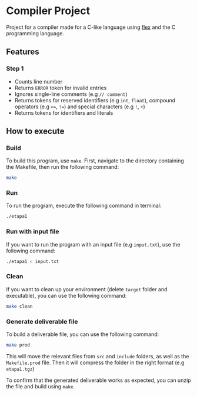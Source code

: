 # Compiler Project

Project for a compiler made for a C-like language using [flex](https://github.com/westes/flex) and the C programming language.

## Features

### Step 1

- Counts line number
- Returns `ERROR` token for invalid entries
- Ignores single-line comments (e.g `// comment`)
- Returns tokens for reserved identifiers (e.g `int`, `float`), compound operators (e.g `<=`, `!=`) and special characters (e.g `!`, `+`)
- Returns tokens for identifiers and literals

## How to execute

### Build

To build this program, use `make`. First, navigate to the directory containing the Makefile, then run the following command:

```bash
make
```

### Run

To run the program, execute the following command in terminal:

```bash
./etapa1
```

### Run with input file

If you want to run the program with an input file (e.g `input.txt`), use the following command:

```bash
./etapa1 < input.txt
```

### Clean

If you want to clean up your environment (delete `target` folder and executable), you can use the following command:

```bash
make clean
```

### Generate deliverable file

To build a deliverable file, you can use the following command:

```bash
make prod
```

This will move the relevant files from `src` and `include` folders, as well as the `Makefile.prod` file. Then it will compress the folder in the right format (e.g `etapa1.tgz`)

To confirm that the generated deliverable works as expected, you can unzip the file and build using `make`.